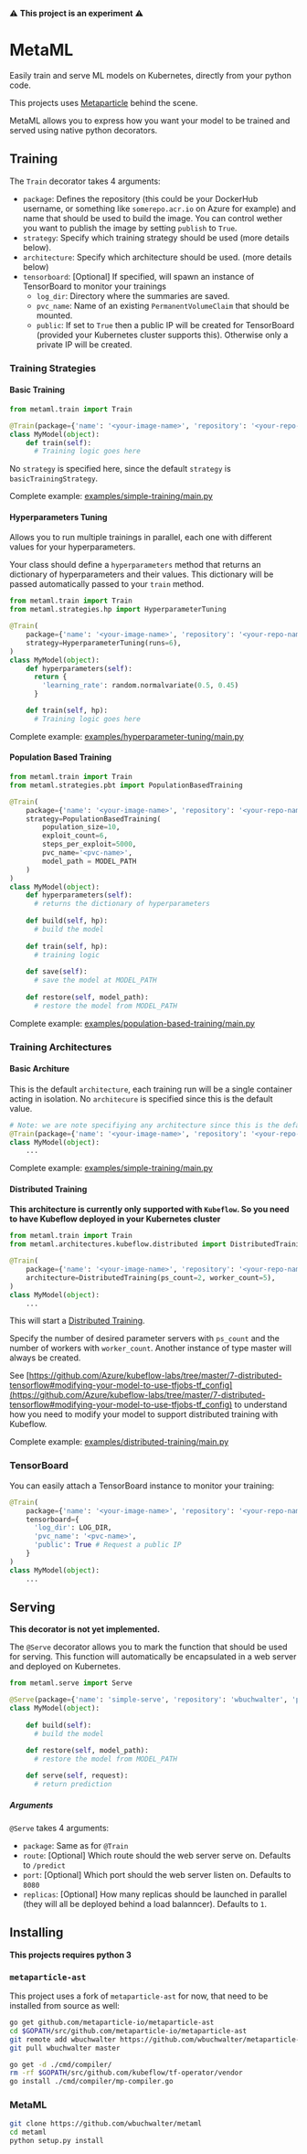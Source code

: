 :warning:  **This project is an experiment** :warning:

# MetaML

Easily train and serve ML models on Kubernetes, directly from your python code.  

This projects uses [Metaparticle](http://metaparticle.io/) behind the scene.

MetaML allows you to express how you want your model to be trained and served using native python decorators.  


## Training

The `Train` decorator takes 4 arguments:

* `package`: Defines the repository (this could be your DockerHub username, or something like `somerepo.acr.io` on Azure for example) and name that should be used to build the image. You can control wether you want to publish the image by setting `publish` to `True`.
* `strategy`: Specify which training strategy should be used (more details below).
* `architecture`: Specify which architecture should be used. (more details below)
* `tensorboard`: [Optional] If specified, will spawn an instance of TensorBoard to monitor your trainings
  * `log_dir`: Directory where the summaries are saved.
  * `pvc_name`: Name of an existing `PermanentVolumeClaim` that should be mounted.
  * `public`: If set to `True` then a public IP will be created for TensorBoard (provided your Kubernetes cluster supports this). Otherwise only a private IP will be created.

### Training Strategies

#### Basic Training

```python
from metaml.train import Train

@Train(package={'name': '<your-image-name>', 'repository': '<your-repo-name>', 'publish': True})
class MyModel(object):
    def train(self):
      # Training logic goes here

```
No `strategy` is specified here, since the default `strategy` is `basicTrainingStrategy`.

Complete example: [examples/simple-training/main.py](./examples/simple-training/main.py)


#### Hyperparameters Tuning
Allows you to run multiple trainings in parallel, each one with different values for your hyperparameters.

Your class should define a `hyperparameters` method that returns an dictionary of hyperparameters and their values.
This dictionary will be passed automatically passed to your `train` method.

```python
from metaml.train import Train
from metaml.strategies.hp import HyperparameterTuning

@Train(
    package={'name': '<your-image-name>', 'repository': '<your-repo-name>', 'publish': True},
    strategy=HyperparameterTuning(runs=6),
)
class MyModel(object):
    def hyperparameters(self):
      return {
        'learning_rate': random.normalvariate(0.5, 0.45)
      }

    def train(self, hp):
      # Training logic goes here
```

Complete example: [examples/hyperparameter-tuning/main.py](./examples/hyperparameter-tuning/main.py)

#### Population Based Training

```python
from metaml.train import Train
from metaml.strategies.pbt import PopulationBasedTraining

@Train(
    package={'name': '<your-image-name>', 'repository': '<your-repo-name>', 'publish': True},
    strategy=PopulationBasedTraining(
        population_size=10,
        exploit_count=6,
        steps_per_exploit=5000,
        pvc_name='<pvc-name>',
        model_path = MODEL_PATH
    )
)
class MyModel(object):
    def hyperparameters(self):
      # returns the dictionary of hyperparameters
    
    def build(self, hp):
      # build the model
    
    def train(self, hp):
      # training logic
    
    def save(self):
      # save the model at MODEL_PATH
    
    def restore(self, model_path):
      # restore the model from MODEL_PATH
```

Complete example: [examples/population-based-training/main.py](./examples/population-based-training/main.py)


### Training Architectures

#### Basic Architure

This is the default `architecture`, each training run will be a single container acting in isolation.
No `architecure` is specified since this is the default value.

```python
# Note: we are note specifiying any architecture since this is the default value
@Train(package={'name': '<your-image-name>', 'repository': '<your-repo-name>', 'publish': True})
class MyModel(object):
    ...
```

Complete example: [examples/simple-training/main.py](./examples/simple-training/main.py)


#### Distributed Training

**This architecture is currently only supported with `Kubeflow`. So you need to have Kubeflow deployed in your Kubernetes cluster**


```python
from metaml.train import Train
from metaml.architectures.kubeflow.distributed import DistributedTraining

@Train(
    package={'name': '<your-image-name>', 'repository': '<your-repo-name>', 'publish': True},
    architecture=DistributedTraining(ps_count=2, worker_count=5),
)
class MyModel(object):
    ...
```

This will start a [Distributed Training](https://www.tensorflow.org/deploy/distributed). 

Specify the number of desired parameter servers with `ps_count` and the number of workers with `worker_count`.
Another instance of type master will always be created.

See [https://github.com/Azure/kubeflow-labs/tree/master/7-distributed-tensorflow#modifying-your-model-to-use-tfjobs-tf_config](https://github.com/Azure/kubeflow-labs/tree/master/7-distributed-tensorflow#modifying-your-model-to-use-tfjobs-tf_config) to understand how you need to modify your model to support distributed training with Kubeflow.

Complete example: [examples/distributed-training/main.py](./examples/distributed-training/main.py)

### TensorBoard

You can easily attach a TensorBoard instance to monitor your training:

```python
@Train(
    package={'name': '<your-image-name>', 'repository': '<your-repo-name>', 'publish': True},
    tensorboard={
      'log_dir': LOG_DIR,
      'pvc_name': '<pvc-name>',
      'public': True # Request a public IP
    }
)
class MyModel(object):
    ...
```

## Serving

**This decorator is not yet implemented.**

The `@Serve` decorator allows you to mark the function that should be used for serving.
This function will automatically be encapsulated in a web server and deployed on Kubernetes.

```python
from metaml.serve import Serve

@Serve(package={'name': 'simple-serve', 'repository': 'wbuchwalter', 'publish': True})
class MyModel(object):
    
    def build(self):
      # build the model
    
    def restore(self, model_path):
      # restore the model from MODEL_PATH

    def serve(self, request):
      # return prediction
```

##### Arguments
`@Serve` takes 4 arguments:
* `package`: Same as for `@Train`
* `route`: [Optional] Which route should the web server serve on. Defaults to `/predict`
* `port`: [Optional] Which port should the web server listen on. Defaults to `8080`
* `replicas`: [Optional] How many replicas should be launched in parallel (they will all be deployed behind a load balanncer). Defaults to `1`.

## Installing

**This projects requires python 3**

### `metaparticle-ast`

This project uses a fork of `metaparticle-ast` for now, that need to be installed from source as well:

```bash
go get github.com/metaparticle-io/metaparticle-ast
cd $GOPATH/src/github.com/metaparticle-io/metaparticle-ast
git remote add wbuchwalter https://github.com/wbuchwalter/metaparticle-ast
git pull wbuchwalter master

go get -d ./cmd/compiler/
rm -rf $GOPATH/src/github.com/kubeflow/tf-operator/vendor
go install ./cmd/compiler/mp-compiler.go
```

### MetaML

```bash
git clone https://github.com/wbuchwalter/metaml
cd metaml
python setup.py install
```
